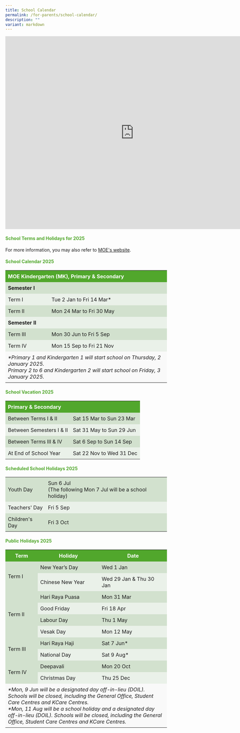 ```yaml
---
title: School Calendar
permalink: /for-parents/school-calendar/
description: ""
variant: markdown
---
```

<div style="margin-bottom: 20px;" class="iframe-wrapper">
  <iframe style="border: 0;" height="600" width="800" allowfullscreen="true" frameborder="0" src="https://calendar.google.com/calendar/embed?src=fpps%40moe.edu.sg&amp;ctz=Asia%2FSingapore"></iframe>
</div>

<h4 style="color: #51a72c;">School Terms and Holidays for 2025</h4>
<p>
  For more information, you may also refer to
  <a href="https://www.moe.gov.sg/news/press-releases/20240812-school-terms-and-holidays-for-2025" rel="noopener noreferrer nofollow" target="_blank">MOE's website</a>.
</p>

<h4 style="color: #51a72c;">School Calendar 2025</h4>
<table style="width: 100%; border-collapse: collapse; margin-bottom: 20px;">
  <tbody>
    <tr style="background-color: #51a72c; color: white;">
      <th style="padding: 8px; text-align: left;" colspan="2">MOE Kindergarten (MK), Primary &amp; Secondary</th>
    </tr>
    <tr style="background-color: #d2e1ce;">
      <td style="padding: 8px;" colspan="2"><strong>Semester I</strong></td>
    </tr>
    <tr style="background-color: #eaf1e9;">
      <td style="padding: 8px;">Term I</td>
      <td style="padding: 8px;">Tue 2 Jan to Fri 14 Mar*</td>
    </tr>
    <tr style="background-color: #d2e1ce;">
      <td style="padding: 8px;">Term II</td>
      <td style="padding: 8px;">Mon 24 Mar to Fri 30 May</td>
    </tr>
    <tr style="background-color: #eaf1e9;">
      <td style="padding: 8px;" colspan="2"><strong>Semester II</strong></td>
    </tr>
    <tr style="background-color: #d2e1ce;">
      <td style="padding: 8px;">Term III</td>
      <td style="padding: 8px;">Mon 30 Jun to Fri 5 Sep</td>
    </tr>
    <tr style="background-color: #eaf1e9;">
      <td style="padding: 8px;">Term IV</td>
      <td style="padding: 8px;">Mon 15 Sep to Fri 21 Nov</td>
    </tr>
    <tr style="background-color: #f9f9f9;">
      <td style="padding: 8px; font-style: italic;" colspan="2">
        *Primary 1 and Kindergarten 1 will start school on Thursday, 2 January 2025.<br>
        Primary 2 to 6 and Kindergarten 2 will start school on Friday, 3 January 2025.
      </td>
    </tr>
  </tbody>
</table>

<h4 style="color: #51a72c;">School Vacation 2025</h4>
<table style="width: 100%; border-collapse: collapse; margin-bottom: 20px;">
  <tbody>
    <tr style="background-color: #51a72c; color: white;">
      <th style="padding: 8px; text-align: left;" colspan="2">Primary &amp; Secondary</th>
    </tr>
    <tr style="background-color: #d2e1ce;">
      <td style="padding: 8px;">Between Terms I &amp; II</td>
      <td style="padding: 8px;">Sat 15 Mar to Sun 23 Mar</td>
    </tr>
    <tr style="background-color: #eaf1e9;">
      <td style="padding: 8px;">Between Semesters I &amp; II</td>
      <td style="padding: 8px;">Sat 31 May to Sun 29 Jun</td>
    </tr>
    <tr style="background-color: #d2e1ce;">
      <td style="padding: 8px;">Between Terms III &amp; IV</td>
      <td style="padding: 8px;">Sat 6 Sep to Sun 14 Sep</td>
    </tr>
    <tr style="background-color: #eaf1e9;">
      <td style="padding: 8px;">At End of School Year</td>
      <td style="padding: 8px;">Sat 22 Nov to Wed 31 Dec</td>
    </tr>
  </tbody>
</table>

<h4 style="color: #51a72c;">Scheduled School Holidays 2025</h4>
<table style="width: 100%; border-collapse: collapse; margin-bottom: 20px;">
  <tbody>
    <tr style="background-color: #d2e1ce;">
      <td style="padding: 8px;">Youth Day</td>
      <td style="padding: 8px;">Sun 6 Jul<br>(The following Mon 7 Jul will be a school holiday)</td>
    </tr>
    <tr style="background-color: #eaf1e9;">
      <td style="padding: 8px;">Teachers' Day</td>
      <td style="padding: 8px;">Fri 5 Sep</td>
    </tr>
    <tr style="background-color: #d2e1ce;">
      <td style="padding: 8px;">Children's Day</td>
      <td style="padding: 8px;">Fri 3 Oct</td>
    </tr>
  </tbody>
</table>

<h4 style="color: #51a72c;">Public Holidays 2025</h4>
<table style="width: 100%; border-collapse: collapse;">
  <tbody>
    <tr style="background-color: #51a72c; color: white;">
      <th style="padding: 8px;">Term</th>
      <th style="padding: 8px;">Holiday</th>
      <th style="padding: 8px;">Date</th>
    </tr>
    <tr style="background-color: #d2e1ce;">
      <td style="padding: 8px;" rowspan="2">Term I</td>
      <td style="padding: 8px;">New Year’s Day</td>
      <td style="padding: 8px;">Wed 1 Jan</td>
    </tr>
    <tr style="background-color: #eaf1e9;">
      <td style="padding: 8px;">Chinese New Year</td>
      <td style="padding: 8px;">Wed 29 Jan &amp; Thu 30 Jan</td>
    </tr>
    <tr style="background-color: #d2e1ce;">
      <td style="padding: 8px;" rowspan="4">Term II</td>
      <td style="padding: 8px;">Hari Raya Puasa</td>
      <td style="padding: 8px;">Mon 31 Mar</td>
    </tr>
    <tr style="background-color: #eaf1e9;">
      <td style="padding: 8px;">Good Friday</td>
      <td style="padding: 8px;">Fri 18 Apr</td>
    </tr>
    <tr style="background-color: #d2e1ce;">
      <td style="padding: 8px;">Labour Day</td>
      <td style="padding: 8px;">Thu 1 May</td>
    </tr>
    <tr style="background-color: #eaf1e9;">
      <td style="padding: 8px;">Vesak Day</td>
      <td style="padding: 8px;">Mon 12 May</td>
    </tr>
    <tr style="background-color: #d2e1ce;">
      <td style="padding: 8px;" rowspan="2">Term III</td>
      <td style="padding: 8px;">Hari Raya Haji</td>
      <td style="padding: 8px;">Sat 7 Jun*</td>
    </tr>
    <tr style="background-color: #eaf1e9;">
      <td style="padding: 8px;">National Day</td>
      <td style="padding: 8px;">Sat 9 Aug*</td>
    </tr>
    <tr style="background-color: #d2e1ce;">
      <td style="padding: 8px;" rowspan="2">Term IV</td>
      <td style="padding: 8px;">Deepavali</td>
      <td style="padding: 8px;">Mon 20 Oct</td>
    </tr>
    <tr style="background-color: #eaf1e9;">
      <td style="padding: 8px;">Christmas Day</td>
      <td style="padding: 8px;">Thu 25 Dec</td>
    </tr>
    <tr style="background-color: #f9f9f9;">
      <td style="padding: 8px; font-style: italic;" colspan="3">
        *Mon, 9 Jun will be a designated day off-in-lieu (DOIL). Schools will be closed, including the General Office, Student Care Centres and KCare Centres.<br>
        *Mon, 11 Aug will be a school holiday and a designated day off-in-lieu (DOIL). Schools will be closed, including the General Office, Student Care Centres and KCare Centres.
      </td>
    </tr>
  </tbody>
</table>
